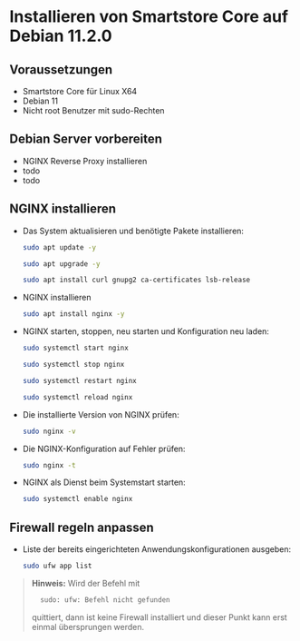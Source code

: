 # Installieren von Smartstore Core auf Debian 11.2.0

## Voraussetzungen

 - Smartstore Core für Linux X64
 - Debian 11
 - Nicht root Benutzer mit sudo-Rechten

## Debian Server vorbereiten

 - NGINX Reverse Proxy installieren
 - todo
 - todo

## NGINX installieren

 - Das System aktualisieren und benötigte Pakete installieren:

   ```bash
   sudo apt update -y
   ```
      ```bash
   sudo apt upgrade -y
   ```
      ```bash
   sudo apt install curl gnupg2 ca-certificates lsb-release
   ```


 - NGINX installieren
      ```bash
   sudo apt install nginx -y
   ```

 - NGINX starten, stoppen, neu starten und Konfiguration neu laden:
      ```bash
	sudo systemctl start nginx
	  ```
     ```bash
     sudo systemctl stop nginx
     ```
     ```bash
   sudo systemctl restart nginx
   ```
     ```bash
   sudo systemctl reload nginx
   ```
 - Die installierte Version von NGINX prüfen:
      ```bash
	sudo nginx -v
	  ```
 - Die NGINX-Konfiguration auf Fehler prüfen:
      ```bash
	sudo nginx -t
	  ```
- NGINX als Dienst beim Systemstart starten:
     ```bash
	sudo systemctl enable nginx
  ```

## Firewall regeln anpassen

 - Liste der bereits eingerichteten Anwendungskonfigurationen ausgeben:

   ```bash
   sudo ufw app list
   ```
> **Hinweis:** Wird der Befehl mit 
> ```bash
>   sudo: ufw: Befehl nicht gefunden
 >  ```
 > quittiert, dann ist keine Firewall installiert und dieser Punkt kann erst einmal übersprungen werden.


 
 



